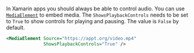 In Xamarin apps you should always be able to control audio. You can use [`MediaElement`](https://docs.microsoft.com/en-us/xamarin/community-toolkit/views/mediaelement) to embed media. The `ShowsPlaybackControls` needs to be set to `True` to show controls for playing and pausing. The value is `False` by default.

```xml
<MediaElement Source="https://appt.org/video.mp4"
              ShowsPlaybackControls="True" />
```
